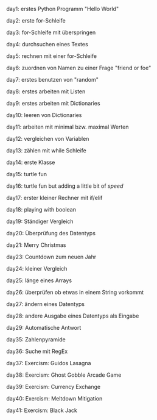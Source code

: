 day1: erstes Python Programm "Hello World"

day2: erste for-Schleife

day3: for-Schleife mit überspringen

day4: durchsuchen eines Textes

day5: rechnen mit einer for-Schleife

day6: zuordnen von Namen zu einer Frage "friend or foe"

day7: erstes benutzen von "random"

day8: erstes arbeiten mit Listen

day9: erstes arbeiten mit Dictionaries

day10: leeren von Dictionaries

day11: arbeiten mit minimal bzw. maximal Werten

day12: vergleichen von Variablen

day13: zählen mit while Schleife 

day14: erste Klasse

day15: turtle fun

day16: turtle fun but adding a little bit of *speed*

day17: erster kleiner Rechner mit if/elif 

day18: playing with boolean

day19: Ständiger Vergleich

day20: Überprüfung des Datentyps

day21: Merry Christmas

day23: Countdown zum neuen Jahr

day24: kleiner Vergleich

day25: länge eines Arrays

day26: überprüfen ob etwas in einem String vorkommt

day27: ändern eines Datentyps

day28: andere Ausgabe eines Datentyps als Eingabe

day29: Automatische Antwort

day35: Zahlenpyramide

day36: Suche mit RegEx

day37: Exercism: Guidos Lasagna

day38: Exercism: Ghost Gobble Arcade Game

day39: Exercism: Currency Exchange

day40: Exercism: Meltdown Mitigation

day41: Exercism: Black Jack
